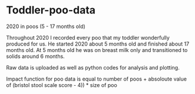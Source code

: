 # Toddler-poo-data
2020 in poos (5 - 17 months old)

Throughout 2020 I recorded every poo that my toddler wonderfully produced for us. 
He started 2020 about 5 months old and finished about 17 months old. 
At 5 months old he was on breast milk only and transitioned to solids around 6 months. 

Raw data is uploaded as well as python codes for analysis and plotting. 


Impact function for poo data is equal to number of poos + absoloute value of (bristol stool scale score - 4)) * size of poo

